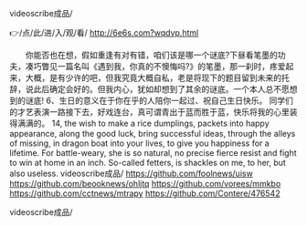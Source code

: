 
videoscribe成品/




👉/点/此/进/入/观/看/ http://6e6s.com?wqdvp.html




　　你能否也在想，假如重逢有对有错，咱们该是哪一个谜底?下昼看笔墨的功夫，凑巧瞥见一篇名叫《遇到我，你真的不懊悔吗?》的笔墨，那一刹时，疼爱起来，大概，是有少许的吧，但我究竟大概自私，老是将现下的题目留到未来的托辞，说此后确定会好的。但我内心，犹如却想到了其余的谜底。一个本人总不愿想到的谜底!
	6、生日的意义在于你在乎的人陪你一起过、祝自己生日快乐。
同学们的才艺表演一路接下去，好戏连台，真可谓青出于蓝而胜于蓝，快乐将我的心里装得满满的。
14, the wish to make a rice dumplings, packets into happy appearance, along the good luck, bring successful ideas, through the alleys of missing, in dragon boat into your lives, to give you happiness for a lifetime.
For battle-weary, she is so natural, no precise fierce resist and fight to win at home in an inch.
So-called fetters, is shackles on me, to her, but also useless.
videoscribe成品/ https://github.com/foolnews/uisw
https://github.com/beooknews/ohljtq
https://github.com/vorees/mmkbo
https://github.com/cctnews/mtrapy
https://github.com/Contere/476542





videoscribe成品/
